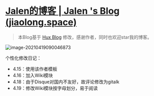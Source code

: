 [Jalen的博客 | Jalen 's Blog (jiaolong.space)](https://blog.jiaolong.space/)
================================

> 本Blog基于 [Hux Blog](https://huangxuan.me/) 修改，感谢作者，同时也欢迎star我的博客。

![image-20210419090046873](https://i.loli.net/2021/04/19/hqpxOHPKQjfgmCR.png)





个性化修改日记：

- 4.15：使用该作者模板
- 4.16：加入Wiki模块
- 4.18：由于Disque对国内不友好，故评论修改为gitalk
- 4.19：修改Wiki模块按字母划分，易于阅读
